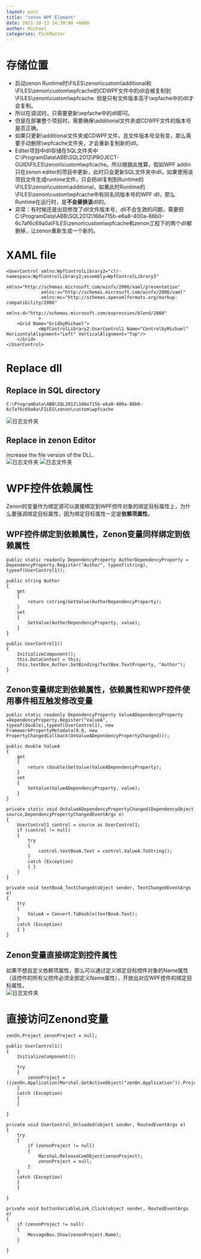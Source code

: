```yaml
---
layout: post
title: "zenon WPF Element"
date: 2021-10-13 14:39:00 +0800
author: Michael
categories: PickMaster
---
```


# 存储位置
- 启动zenon Runtime时\FILES\zenon\custom\additional和\FILES\zenon\custom\wpfcache的CDWPF文件中的dll会被复制到\FILES\zenon\custom\wpfcache. 但是只有文件版本高于\wpfache中的dll才会复制。
- 所以在调试时，只需要更新\wpfache中的dll即可。
- 但是在部署整个项目时，需要确保\additional文件夹或CDWPF文件的版本号是否正确。
- 如果只更新\additional文件夹或CDWPF文件，且文件版本号没有变，那么需要手动删除\wpfcache文件夹，才会重新复制新的dll。
- Editer项目中dll存储在SQL文件夹中C:\ProgramData\ABB\SQL2012\PROJECT-GUID\FILES\zenon\custom\wpfcache。所以根据此推算，假如WPF addin只在zenon editor的项目中更新，此时只会更新SQL文件夹中dll，如果使用该项目文件生成runtime文件，只会把dll复制到Runtime的\FILES\zenon\custom\additional，如果此时Runtime的\FILES\zenon\custom\wpfcache中有同名同版本号的WPF dll，那么Runtime在运行时，是**不会替换该**dll的。
- 异常：有时候还是出现修改了dll文件版本号，dll不会生效的问题，需要把C:\ProgramData\ABB\SQL2012\166e715b-e6a8-400a-86b0-6c7af6c69a0a\FILES\zenon\custom\wpfcache和zenon工程下的两个dll都删掉，让zenon重新生成一个新的。


# XAML file
	<UserControl xmlns:WpfControlLibrary2="clr-namespace:WpfControlLibrary2;assembly=WpfControlLibrary2"  
	             xmlns="http://schemas.microsoft.com/winfx/2006/xaml/presentation"
	             xmlns:x="http://schemas.microsoft.com/winfx/2006/xaml"
	             xmlns:mc="http://schemas.openxmlformats.org/markup-compatibility/2006" 
	             xmlns:d="http://schemas.microsoft.com/expression/blend/2008"              
	            >
	    <Grid Name="GridbyMichael">
	            <WpfControlLibrary2:UserControl1 Name="ControlbyMichael" HorizontalAlignment="Left" VerticalAlignment="Top"/>
	    </Grid>
	</UserControl>

# Replace dll

## Replace in SQL directory
	C:\ProgramData\ABB\SQL2012\166e715b-e6a8-400a-86b0-6c7af6c69a0a\FILES\zenon\custom\wpfcache
![日志文件夹](/assets/pickmaster/SQL2012wpfcache.png) 

## Replace in zenon Editor
increase the file version of the DLL.  
![日志文件夹](/assets/pickmaster/assemblefileversion.png) 
![日志文件夹](/assets/pickmaster/fileversion.png) 

# WPF控件依赖属性
Zenon的变量作为绑定源可以直接绑定到WPF控件对象的绑定目标属性上，为什么要强调绑定目标属性，因为绑定目标属性一定是**依赖项属性**。
## WPF控件绑定到依赖属性，Zenon变量同样绑定到依赖属性

    public static readonly DependencyProperty AuthorDependencyProperty = DependencyProperty.Register("Author", typeof(string), typeof(UserControl1));

    public string Author
    {
        get
        {
            return (string)GetValue(AuthorDependencyProperty);
        }
        set
        {
            SetValue(AuthorDependencyProperty, value);
        }
    }

    public UserControl1()
    {
        InitializeComponent();
        this.DataContext = this;
        this.textBox_Author.SetBinding(TextBox.TextProperty, "Author");
    }

## Zenon变量绑定到依赖属性，依赖属性和WPF控件使用事件相互触发修改变量

    public static readonly DependencyProperty ValueADependencyProperty =DependencyProperty.Register("ValueA", typeof(double),typeof(UserControl1), new FrameworkPropertyMetadata(0.0, new PropertyChangedCallback(OnValueADependencyPropertyChanged)));
  
    public double ValueA
    {
        get
        {
            return (double)GetValue(ValueADependencyProperty);
        }
        set
        {
            SetValue(ValueADependencyProperty, value);
        }
    }

    private static void OnValueADependencyPropertyChanged(DependencyObject source,DependencyPropertyChangedEventArgs e)
    {
        UserControl1 control = source as UserControl1;
        if (control != null)
        {
            try
            {
                control.textBoxA.Text = control.ValueA.ToString();
            }
            catch (Exception)
            { }
        }            
    }

    private void textBoxA_TextChanged(object sender, TextChangedEventArgs e)
    {
        try
        {
            ValueA = Convert.ToDouble(textBoxA.Text);
        }
        catch (Exception)
        { }
    }


## Zenon变量直接绑定到控件属性
如果不想自定义依赖项属性，那么可以通过定义绑定目标控件对象的Name属性（该控件的所有父控件必须全部定义Name属性），开放出对应WPF控件的绑定目标属性。  
![日志文件夹](/assets/pickmaster/WPFLinks.png)   

# 直接访问Zenond变量

    zenOn.Project zenonProject = null;

    public UserControl1()
    {
        InitializeComponent();

        try
        {
            zenonProject = ((zenOn.Application)Marshal.GetActiveObject("zenOn.Application")).Projects().Item("PROJECTMODBUS");
        }
        catch (Exception)
        {
        }

    }

    private void UserControl_Unloaded(object sender, RoutedEventArgs e)
    {
        try
        {
            if (zenonProject != null)
            {
                Marshal.ReleaseComObject(zenonProject);
                zenonProject = null;
            }
        }
        catch (Exception)
        {
        }

    }

    private void buttonVariableLink_Click(object sender, RoutedEventArgs e)
    {
        if (zenonProject != null)
        {
            MessageBox.Show(zenonProject.Name);
        }

    }

